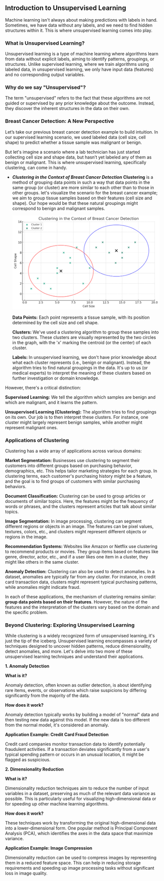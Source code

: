 ## Introduction to Unsupervised Learning

Machine learning isn't always about making predictions with labels in hand. Sometimes, 
we have data without any labels, and we need to find hidden structures within it. 
This is where unsupervised learning comes into play.

### What is Unsupervised Learning?

Unsupervised learning is a type of machine learning where algorithms learn from data without explicit labels,
 aiming to identify patterns, groupings, or structures. Unlike supervised learning, 
 where we train algorithms using labeled data, in unsupervised learning, 
 we only have input data (features) and no corresponding output variables.

### Why do we say "Unsupervised"?

The term "unsupervised" refers to the fact that these algorithms are not guided or 
supervised by any prior knowledge about the outcome. Instead, they discover the inherent structures 
in the data on their own.

### Breast Cancer Detection: A New Perspective

Let’s take our previous breast cancer detection example to build intuition. In our supervised learning scenario, 
we used labeled data (cell size, cell shape) to predict whether a tissue sample was malignant or benign.

But let's imagine a scenario where a lab technician has just started collecting cell size and shape data, 
but hasn’t yet labeled any of them as benign or malignant. This is where unsupervised learning, 
specifically clustering, can come in handy.

- **_Clustering in the Context of Breast Cancer Detection_**
**Clustering** is a method of grouping data points in such a way that data points in the same group (or cluster) are
 more similar to each other than to those in other groups. let's visualize the scenario for the breast cancer example; 
 we aim to group tissue samples based on their features (cell size and shape). 
 Our hope would be that these natural groupings might correspond to benign and malignant samples.

    <p align="center">
    
    <img src="/machine_learning_basic/Introduction_To_Unsupervised_Learning/img/Clustering-Breast-Cancer-Detection.jpg" alt="Clustring Breaset Cancer Detection" width="550">
    
    </p> 

   **Data Points:** Each point represents a tissue sample, with its position determined by the cell size and cell shape.

   **Clusters:** We've used a clustering algorithm to group these samples into two clusters. These clusters are visually represented by the two circles in the graph, with the 'x' marking the centroid (or the center) of each cluster.

   **Labels:** In unsupervised learning, we don't have prior knowledge about what each cluster represents (i.e., benign or malignant). Instead, the algorithm tries to find natural groupings in the data. It's up to us (or medical experts) to interpret the meaning of these clusters based on further investigation or domain knowledge.

However, there's a critical distinction:

**Supervised Learning:** We tell the algorithm which samples are benign and which are malignant, and it learns the pattern.

**Unsupervised Learning (Clustering):** The algorithm tries to find groupings on its own. Our job is to then interpret these clusters. For instance, one cluster might largely represent benign samples, while another might represent malignant ones.

### Applications of Clustering

Clustering has a wide array of applications across various domains:

**Market Segmentation:** Businesses use clustering to segment their customers into different groups based on purchasing behavior, demographics, etc. This helps tailor marketing strategies for each group. In clustering terms, each customer's purchasing history might be a feature, and the goal is to find groups of customers with similar purchasing behaviors.

**Document Classification:** Clustering can be used to group articles or documents of similar topics. Here, the features might be the frequency of words or phrases, and the clusters represent articles that talk about similar topics.

**Image Segmentation:** In image processing, clustering can segment different regions or objects in an image. The features can be pixel values, textures, colors, etc., and clusters might represent different objects or regions in the image.

**Recommendation Systems:** Websites like Amazon or Netflix use clustering to recommend products or movies. They group items based on features like genre, director, actor, etc., and if a user likes one item in a cluster, they might like others in the same cluster.

**Anomaly Detection:** Clustering can also be used to detect anomalies. In a dataset, anomalies are typically far from any cluster. For instance, in credit card transaction data, clusters might represent typical purchasing patterns, while anomalies might indicate fraud.

In each of these applications, the mechanism of clustering remains similar: **group data points based on their features**. However, the nature of the features and the interpretation of the clusters vary based on the domain and the specific problem.

### Beyond Clustering: Exploring Unsupervised Learning

While clustering is a widely recognized form of unsupervised learning, it's just the tip of the iceberg. 
Unsupervised learning encompasses a variety of techniques designed to uncover hidden patterns, 
reduce dimensionality, detect anomalies, and more. Let's delve into two more of these unsupervised learning techniques 
and understand their applications.

**1. Anomaly Detection**

**What is it?**

Anomaly detection, often known as outlier detection, is about identifying rare items, events, 
or observations which raise suspicions by differing significantly from the majority of the data.

**How does it work?**

Anomaly detection typically works by building a model of "normal" data and then testing new data against this model. 
If the new data is too different from the normal model, it's considered an anomaly.

**Application Example: Credit Card Fraud Detection**

Credit card companies monitor transaction data to identify potentially fraudulent activities. 
If a transaction deviates significantly from a user's typical spending pattern or occurs in an unusual location, 
it might be flagged as suspicious.

**2. Dimensionality Reduction**

**What is it?**

Dimensionality reduction techniques aim to reduce the number of input variables in a dataset, 
preserving as much of the relevant data variance as possible. This is particularly useful for 
visualizing high-dimensional data or for speeding up other machine learning algorithms.

**How does it work?**

These techniques work by transforming the original high-dimensional data into a lower-dimensional form. 
One popular method is Principal Component Analysis (PCA), which identifies the axes in the data space that maximize variance.

**Application Example: Image Compression**

Dimensionality reduction can be used to compress images by representing them in a reduced feature space. 
This can help in reducing storage requirements and speeding up image processing tasks without significant loss in image quality.